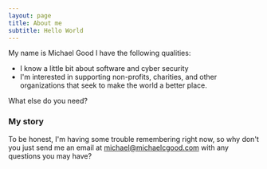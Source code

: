 ```yaml
---
layout: page
title: About me
subtitle: Hello World
---
```


My name is Michael Good I have the following qualities:

- I know a little bit about software and cyber security
- I'm interested in supporting non-profits, charities, and other organizations that seek to make the world a better place.

What else do you need?

### My story

To be honest, I'm having some trouble remembering right now, so why don't you just send me an email at michael@michaelcgood.com with any questions you may have?
